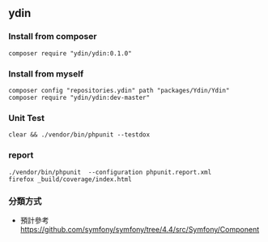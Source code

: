 ## ydin

### Install from composer
```
composer require "ydin/ydin:0.1.0"
```

### Install from myself
```
composer config "repositories.ydin" path "packages/Ydin/Ydin"
composer require "ydin/ydin:dev-master"
```

### Unit Test
```
clear && ./vendor/bin/phpunit --testdox
```

### report
```
./vendor/bin/phpunit  --configuration phpunit.report.xml
firefox _build/coverage/index.html
```

### 分類方式
- 預計參考 https://github.com/symfony/symfony/tree/4.4/src/Symfony/Component
